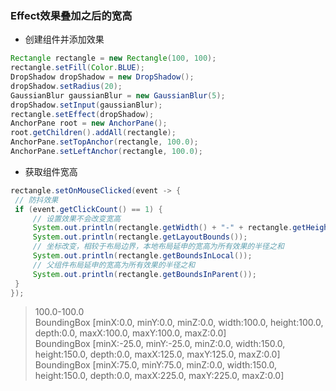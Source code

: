 ### Effect效果叠加之后的宽高

* 创建组件并添加效果
  
```java
Rectangle rectangle = new Rectangle(100, 100);  
rectangle.setFill(Color.BLUE);  
DropShadow dropShadow = new DropShadow();  
dropShadow.setRadius(20);  
GaussianBlur gaussianBlur = new GaussianBlur(5);  
dropShadow.setInput(gaussianBlur);  
rectangle.setEffect(dropShadow);  
AnchorPane root = new AnchorPane();  
root.getChildren().addAll(rectangle);  
AnchorPane.setTopAnchor(rectangle, 100.0);  
AnchorPane.setLeftAnchor(rectangle, 100.0);
```

* 获取组件宽高
  
```java
rectangle.setOnMouseClicked(event -> {  
 // 防抖效果  
 if (event.getClickCount() == 1) {  
     // 设置效果不会改变宽高  
     System.out.println(rectangle.getWidth() + "-" + rectangle.getHeight());  
     System.out.println(rectangle.getLayoutBounds());  
     // 坐标改变，相较于布局边界，本地布局延申的宽高为所有效果的半径之和  
     System.out.println(rectangle.getBoundsInLocal());  
     // 父组件布局延申的宽高为所有效果的半径之和  
     System.out.println(rectangle.getBoundsInParent());  
 }  
});
```
  
> 100.0-100.0  
> BoundingBox [minX:0.0, minY:0.0, minZ:0.0, width:100.0, height:100.0, depth:0.0, maxX:100.0, maxY:100.0, maxZ:0.0]  
> BoundingBox [minX:-25.0, minY:-25.0, minZ:0.0, width:150.0, height:150.0, depth:0.0, maxX:125.0, maxY:125.0, maxZ:0.0]  
> BoundingBox [minX:75.0, minY:75.0, minZ:0.0, width:150.0, height:150.0, depth:0.0, maxX:225.0, maxY:225.0, maxZ:0.0]  